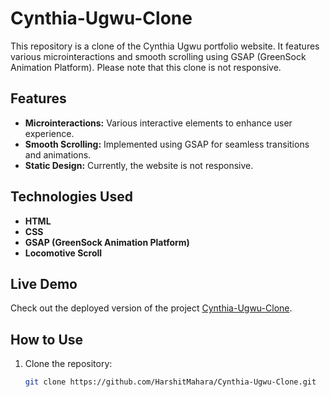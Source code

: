# Cynthia-Ugwu-Clone

This repository is a clone of the Cynthia Ugwu portfolio website. It features various microinteractions and smooth scrolling using GSAP (GreenSock Animation Platform). Please note that this clone is not responsive.

## Features

- **Microinteractions:** Various interactive elements to enhance user experience.
- **Smooth Scrolling:** Implemented using GSAP for seamless transitions and animations.
- **Static Design:** Currently, the website is not responsive.

## Technologies Used

- **HTML**
- **CSS**
- **GSAP (GreenSock Animation Platform)**
- **Locomotive Scroll**

## Live Demo

Check out the deployed version of the project [Cynthia-Ugwu-Clone](https://main--zesty-moonbeam-228069.netlify.app/).

## How to Use

1. Clone the repository:
   ```sh
   git clone https://github.com/HarshitMahara/Cynthia-Ugwu-Clone.git
   
